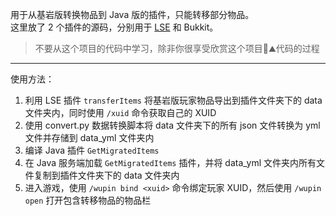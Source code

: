 用于从基岩版转换物品到 Java 版的插件，只能转移部分物品。  
这里放了 2 个插件的源码，分别用于 [LSE](https://github.com/LiteLDev/LegacyScriptEngine) 和 Bukkit。  
> 不要从这个项目的代码中学习，除非你很享受欣赏这个项目💩⛰️代码的过程  
- - -
使用方法：
1. 利用 LSE 插件 `transferItems` 将基岩版玩家物品导出到插件文件夹下的 data 文件夹内，同时使用 `/xuid` 命令获取自己的 XUID
2. 使用 convert.py 数据转换脚本将 data 文件夹下的所有 json 文件转换为 yml 文件并存储到 data_yml 文件夹内
3. 编译 Java 插件 `GetMigratedItems`
4. 在 Java 服务端加载 `GetMigratedItems` 插件，并将 data_yml 文件夹内所有文件复制到插件文件夹下的 data 文件夹内
5. 进入游戏，使用 `/wupin bind <xuid>` 命令绑定玩家 XUID，然后使用 `/wupin open` 打开包含转移物品的物品栏

